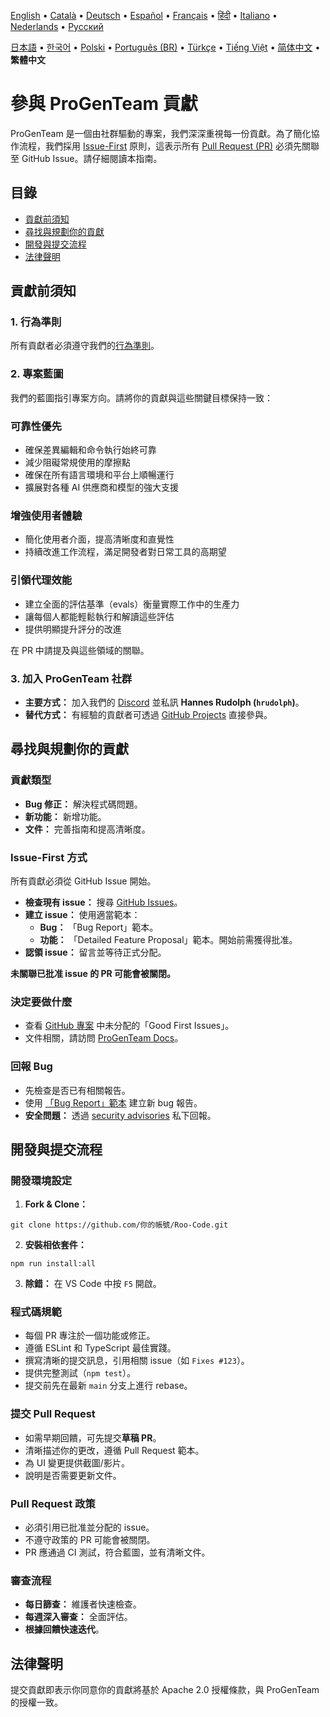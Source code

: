 [English](../../CONTRIBUTING.md) • [Català](../ca/CONTRIBUTING.md) • [Deutsch](../de/CONTRIBUTING.md) • [Español](../es/CONTRIBUTING.md) • [Français](../fr/CONTRIBUTING.md) • [हिंदी](../hi/CONTRIBUTING.md) • [Italiano](../it/CONTRIBUTING.md) • [Nederlands](../nl/CONTRIBUTING.md) • [Русский](../ru/CONTRIBUTING.md)

[日本語](../ja/CONTRIBUTING.md) • [한국어](../ko/CONTRIBUTING.md) • [Polski](../pl/CONTRIBUTING.md) • [Português (BR)](../pt-BR/CONTRIBUTING.md) • [Türkçe](../tr/CONTRIBUTING.md) • [Tiếng Việt](../vi/CONTRIBUTING.md) • [简体中文](../zh-CN/CONTRIBUTING.md) • <b>繁體中文</b>

# 參與 ProGenTeam 貢獻

ProGenTeam 是一個由社群驅動的專案，我們深深重視每一份貢獻。為了簡化協作流程，我們採用 [Issue-First](#issue-first-方式) 原則，這表示所有 [Pull Request (PR)](#提交-pull-request) 必須先關聯至 GitHub Issue。請仔細閱讀本指南。

## 目錄

- [貢獻前須知](#貢獻前須知)
- [尋找與規劃你的貢獻](#尋找與規劃你的貢獻)
- [開發與提交流程](#開發與提交流程)
- [法律聲明](#法律聲明)

## 貢獻前須知

### 1. 行為準則

所有貢獻者必須遵守我們的[行為準則](./CODE_OF_CONDUCT.md)。

### 2. 專案藍圖

我們的藍圖指引專案方向。請將你的貢獻與這些關鍵目標保持一致：

### 可靠性優先

- 確保差異編輯和命令執行始終可靠
- 減少阻礙常規使用的摩擦點
- 確保在所有語言環境和平台上順暢運行
- 擴展對各種 AI 供應商和模型的強大支援

### 增強使用者體驗

- 簡化使用者介面，提高清晰度和直覺性
- 持續改進工作流程，滿足開發者對日常工具的高期望

### 引領代理效能

- 建立全面的評估基準（evals）衡量實際工作中的生產力
- 讓每個人都能輕鬆執行和解讀這些評估
- 提供明顯提升評分的改進

在 PR 中請提及與這些領域的關聯。

### 3. 加入 ProGenTeam 社群

- **主要方式：** 加入我們的 [Discord](https://discord.gg/roocode) 並私訊 **Hannes Rudolph (`hrudolph`)**。
- **替代方式：** 有經驗的貢獻者可透過 [GitHub Projects](https://github.com/orgs/RooCodeInc/projects/1) 直接參與。

## 尋找與規劃你的貢獻

### 貢獻類型

- **Bug 修正：** 解決程式碼問題。
- **新功能：** 新增功能。
- **文件：** 完善指南和提高清晰度。

### Issue-First 方式

所有貢獻必須從 GitHub Issue 開始。

- **檢查現有 issue：** 搜尋 [GitHub Issues](https://github.com/ACS-UI/Roo-Code/issues)。
- **建立 issue：** 使用適當範本：
    - **Bug：** 「Bug Report」範本。
    - **功能：** 「Detailed Feature Proposal」範本。開始前需獲得批准。
- **認領 issue：** 留言並等待正式分配。

**未關聯已批准 issue 的 PR 可能會被關閉。**

### 決定要做什麼

- 查看 [GitHub 專案](https://github.com/orgs/RooCodeInc/projects/1) 中未分配的「Good First Issues」。
- 文件相關，請訪問 [ProGenTeam Docs](https://github.com/ACS-UI/Roo-Code-Docs)。

### 回報 Bug

- 先檢查是否已有相關報告。
- 使用 [「Bug Report」範本](https://github.com/ACS-UI/Roo-Code/issues/new/choose) 建立新 bug 報告。
- **安全問題：** 透過 [security advisories](https://github.com/ACS-UI/Roo-Code/security/advisories/new) 私下回報。

## 開發與提交流程

### 開發環境設定

1. **Fork & Clone：**

```
git clone https://github.com/你的帳號/Roo-Code.git
```

2. **安裝相依套件：**

```
npm run install:all
```

3. **除錯：** 在 VS Code 中按 `F5` 開啟。

### 程式碼規範

- 每個 PR 專注於一個功能或修正。
- 遵循 ESLint 和 TypeScript 最佳實踐。
- 撰寫清晰的提交訊息，引用相關 issue（如 `Fixes #123`）。
- 提供完整測試（`npm test`）。
- 提交前先在最新 `main` 分支上進行 rebase。

### 提交 Pull Request

- 如需早期回饋，可先提交**草稿 PR**。
- 清晰描述你的更改，遵循 Pull Request 範本。
- 為 UI 變更提供截圖/影片。
- 說明是否需要更新文件。

### Pull Request 政策

- 必須引用已批准並分配的 issue。
- 不遵守政策的 PR 可能會被關閉。
- PR 應通過 CI 測試，符合藍圖，並有清晰文件。

### 審查流程

- **每日篩查：** 維護者快速檢查。
- **每週深入審查：** 全面評估。
- **根據回饋快速迭代**。

## 法律聲明

提交貢獻即表示你同意你的貢獻將基於 Apache 2.0 授權條款，與 ProGenTeam 的授權一致。
